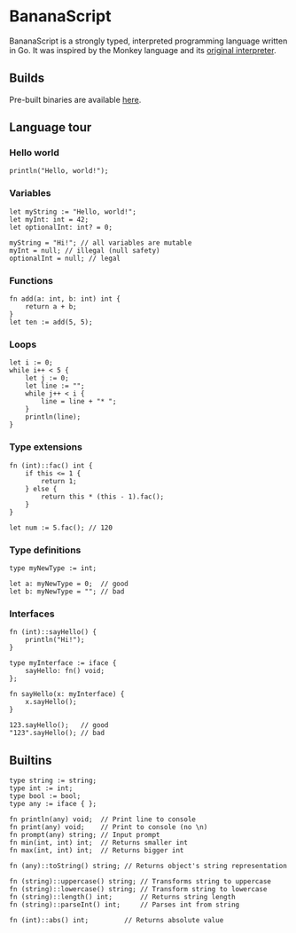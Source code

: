 # BananaScript

BananaScript is a strongly typed, interpreted programming language written in Go.
It was inspired by the Monkey language and its [original interpreter](https://interpreterbook.com/).

## Builds
Pre-built binaries are available [here](https://builds.pauhull.de).

## Language tour

### Hello world
```
println("Hello, world!");
```

### Variables
```
let myString := "Hello, world!";
let myInt: int = 42;
let optionalInt: int? = 0;

myString = "Hi!"; // all variables are mutable
myInt = null; // illegal (null safety)
optionalInt = null; // legal
```

### Functions
```
fn add(a: int, b: int) int {
    return a + b;
}
let ten := add(5, 5);
```

### Loops
```
let i := 0;
while i++ < 5 {
    let j := 0;
    let line := "";
    while j++ < i {
        line = line + "* ";
    }
    println(line);
}
```

### Type extensions
```
fn (int)::fac() int {
    if this <= 1 {
        return 1;
    } else {
        return this * (this - 1).fac();
    }
}

let num := 5.fac(); // 120
```

### Type definitions
```
type myNewType := int;

let a: myNewType = 0;  // good
let b: myNewType = ""; // bad
```

### Interfaces
```
fn (int)::sayHello() {
    println("Hi!");
}

type myInterface := iface {
    sayHello: fn() void;
};

fn sayHello(x: myInterface) {
    x.sayHello();
}

123.sayHello();   // good
"123".sayHello(); // bad
```

## Builtins
```
type string := string;
type int := int;
type bool := bool;
type any := iface { };

fn println(any) void;  // Print line to console
fn print(any) void;    // Print to console (no \n)
fn prompt(any) string; // Input prompt
fn min(int, int) int;  // Returns smaller int
fn max(int, int) int;  // Returns bigger int

fn (any)::toString() string; // Returns object's string representation

fn (string)::uppercase() string; // Transforms string to uppercase
fn (string)::lowercase() string; // Transform string to lowercase
fn (string)::length() int;       // Returns string length
fn (string)::parseInt() int;     // Parses int from string

fn (int)::abs() int;         // Returns absolute value
```